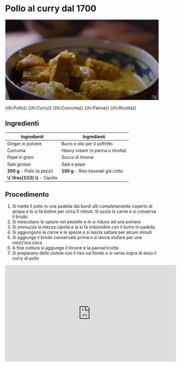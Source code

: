 # Pollo al curry dal 1700

![](img/Pollo-al-curry-dal-1700.jpg)

{{hi:Pollo}}
{{hi:Curry}}
{{hi:Curcuma}}
{{hi:Panna}}
{{hi:Ricotta}}

## Ingredienti

| Ingredienti                  | Ingredienti             |
| ---------------------------- | ----------------------- |
| Ginger in polvere  | Burro o olio per il soffritto |
| Curcuma | Heavy cream (o panna o ricotta) |
| Pepe in grani | Succo di limone |
| Sale grosso | Sale e pepe |
| **350 g** - Pollo (a pezzi) | **100 g** - Riso basmati già cotto |
| **\\( \frac{1}{2} \\)** - Cipolla |  |

## Procedimento

1. Si mette il pollo in una padella dai bordi alti completamente coperto di acqua e lo si fa bollire per circa 5 minuti. Si scola la carne e si conserva il brodo.
1. Si mescolano le spezie nel pestello e le si riduce ad una polvere
1. Si sminuzza la mezza cipolla e la si fa imbiondire con il burro in padella 
1. Si aggiungono la carne e le spezie e si lascia saltare per alcuni minuti
1. Si aggiunge il brodo conservato prima e si lascia stufare per una mezz'ora circa
1. A fine cottura si aggiunge il limone e la panna/ricotta
1. Si preparano delle ciotole con il riso sul fondo e si versa sopra di esso il curry di pollo

<iframe width="560" height="315" src="https://www.youtube.com/embed/Zgi4Gbu1ZFE?si=KqX5PYUZt3zr02W5" title="YouTube video player" frameborder="0" allow="accelerometer; autoplay; clipboard-write; encrypted-media; gyroscope; picture-in-picture; web-share" referrerpolicy="strict-origin-when-cross-origin" allowfullscreen></iframe>